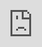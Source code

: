 ```yaml
---
layout: HackTheBox
title:  "HackTheBox - What Does The F Say"
date:   2021-02-22 15:43:00 +0000
categories: Challenge Walkthrough HackTheBox
---
```

<p style="font-family:arial;">HackTheBox What Does The F Say<br><br>
</p>
<iframe src="https://drive.google.com/file/d/1b0aI8f1aIP7RZgE1WpKn3bO2j0u_6srs/preview" style="position:fixed; top:0px; left:0px; bottom:0px; right:0px; width:100%; height:100%; border:none; margin:0; padding:0; overflow:hidden; z-index:999999;"></iframe>
